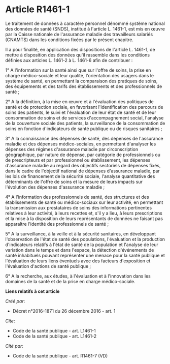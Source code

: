 # Article R1461-1

Le traitement de données à caractère personnel dénommé système national des données de santé (SNDS), institué à l'article L.
1461-1, est mis en œuvre par la Caisse nationale de l'assurance maladie des travailleurs salariés (CNAMTS) dans les
conditions fixées par le présent chapitre. 

Il a pour finalité, en application des dispositions de l'article L. 1461-1, de mettre à disposition des données qu'il
rassemble dans les conditions définies aux articles L. 1461-2 à L. 1461-6 afin de contribuer : 

1° A l'information sur la santé ainsi que sur l'offre de soins, la prise en charge médico-sociale et leur qualité,
l'orientation des usagers dans le système de santé, en permettant la comparaison des pratiques de soins, des équipements et
des tarifs des établissements et des professionnels de santé ; 

2° A la définition, à la mise en œuvre et à l'évaluation des politiques de santé et de protection sociale, en favorisant
l'identification des parcours de soins des patients, le suivi et l'évaluation de leur état de santé et de leur consommation
de soins et de services d'accompagnement social, l'analyse de la couverture sociale des patients, la surveillance de la
consommation de soins en fonction d'indicateurs de santé publique ou de risques sanitaires ; 

3° A la connaissance des dépenses de santé, des dépenses de l'assurance maladie et des dépenses médico-sociales, en
permettant d'analyser les dépenses des régimes d'assurance maladie par circonscription géographique, par nature de dépense,
par catégorie de professionnels ou de prescripteurs et par professionnel ou établissement, les dépenses d'assurance maladie
au regard des objectifs sectoriels de dépenses fixés, dans le cadre de l'objectif national de dépenses d'assurance maladie,
par les lois de financement de la sécurité sociale, l'analyse quantitative des déterminants de l'offre de soins et la mesure
de leurs impacts sur l'évolution des dépenses d'assurance maladie ; 

4° A l'information des professionnels de santé, des structures et des établissements de santé ou médico-sociaux sur leur
activité, en permettant la transmission aux prestataires de soins des informations pertinentes relatives à leur activité, à
leurs recettes et, s'il y a lieu, à leurs prescriptions et la mise à la disposition de leurs représentants de données ne
faisant pas apparaître l'identité des professionnels de santé ; 

5° A la surveillance, à la veille et à la sécurité sanitaires, en développant l'observation de l'état de santé des
populations, l'évaluation et la production d'indicateurs relatifs à l'état de santé de la population et l'analyse de leur
variation dans le temps et dans l'espace, la détection d'événements de santé inhabituels pouvant représenter une menace pour
la santé publique et l'évaluation de leurs liens éventuels avec des facteurs d'exposition et l'évaluation d'actions de santé
publique ; 

6° A la recherche, aux études, à l'évaluation et à l'innovation dans les domaines de la santé et de la prise en charge
médico-sociale.

**Liens relatifs à cet article**

_Créé par_:

  - Décret n°2016-1871 du 26 décembre 2016 - art. 1

_Cite_:

  - Code de la santé publique - art. L1461-1
  - Code de la santé publique - art. L1461-2

_Cité par_:

  - Code de la santé publique - art. R1461-7 (VD)
